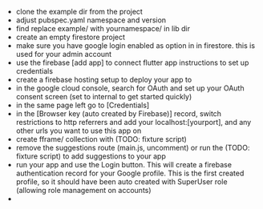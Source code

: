- clone the example dir from the project
- adjust pubspec.yaml namespace and version
- find replace example/ with yournamespace/ in lib dir
- create an empty firestore project
- make sure you have google login enabled as option in in firestore. this is used for your admin account
- use the firebase [add app] to connect flutter app instructions to set up credentials
- create a firebase hosting setup to deploy your app to
- in the google cloud console, search for OAuth and set up your OAuth consent screen (set to internal to get started quickly)
- in the same page left go to [Credentials]
- in the [Browser key (auto created by Firebase)] record, switch restrictions to http referrers and add your localhost:[yourport], and any other urls you want to use this app on
- create fframe/ collection with (TODO: fixture script)
- remove the suggestions route (main.js, uncomment) or run the (TODO: fixture script) to add suggestions to your app
- run your app and use the Login button. This will create a firebase authentication record for your Google profile. This is the first created profile, so it should have been auto created with SuperUser role (allowing role management on accounts)
- 
